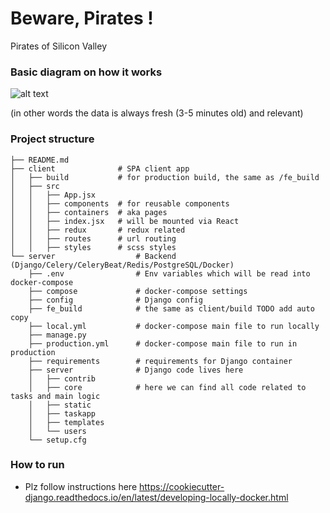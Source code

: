 # Beware, Pirates !
Pirates of Silicon Valley

### Basic diagram on how it works

![alt text](https://s3-eu-west-1.amazonaws.com/bernatskyys/img/Screen+Shot+2019-02-11+at+22.29.21.png)

(in other words the data is always fresh (3-5 minutes old) and relevant)

### Project structure
```
├── README.md
├── client              # SPA client app
│   ├── build           # for production build, the same as /fe_build
│   ├── src
│   │   ├── App.jsx
│   │   ├── components  # for reusable components
│   │   ├── containers  # aka pages
│   │   ├── index.jsx   # will be mounted via React
│   │   ├── redux       # redux related
│   │   ├── routes      # url routing
│   │   ├── styles      # scss styles
└── server                  # Backend (Django/Celery/CeleryBeat/Redis/PostgreSQL/Docker)
    ├── .env                # Env variables which will be read into docker-compose
    ├── compose             # docker-compose settings
    ├── config              # Django config
    ├── fe_build            # the same as client/build TODO add auto copy
    ├── local.yml           # docker-compose main file to run locally
    ├── manage.py
    ├── production.yml      # docker-compose main file to run in production
    ├── requirements        # requirements for Django container
    ├── server              # Django code lives here
    │   ├── contrib
    │   ├── core            # here we can find all code related to tasks and main logic
    │   ├── static
    │   ├── taskapp
    │   ├── templates
    │   └── users
    └── setup.cfg
```

### How to run
- Plz follow instructions here  https://cookiecutter-django.readthedocs.io/en/latest/developing-locally-docker.html
